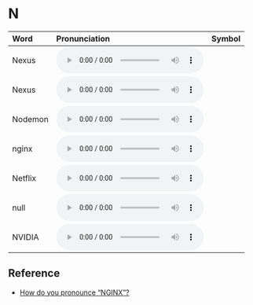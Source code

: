 
# N

| Word  | Pronunciation | Symbol |
| :-- | :-- | :-- |
| Nexus | <audio :src="$withBase('/audio/Nexus.mp3')" controls="controls" controlslist="nodownload"></audio> |  |
| Nexus | <audio :src="$withBase('/audio/Nexus.mp3')" controls="controls" controlslist="nodownload"></audio> |  |
| Nodemon | <audio :src="$withBase('/audio/Nodemon.mp3')" controls="controls" controlslist="nodownload"></audio> |  |
| nginx | <audio :src="$withBase('/audio/nginx.mp3')" controls="controls" controlslist="nodownload"></audio> |  |
| Netflix | <audio :src="$withBase('/audio/Netflix.mp3')" controls="controls" controlslist="nodownload"></audio> |  |
| null | <audio :src="$withBase('/audio/null.mp3')" controls="controls" controlslist="nodownload"></audio> |  |
| NVIDIA | <audio :src="$withBase('/audio/NVIDIA.mp3')" controls="controls" controlslist="nodownload"></audio> |  |

## Reference

- [How do you pronounce “NGINX”?](https://www.nginx.com/resources/wiki/community/faq/)
